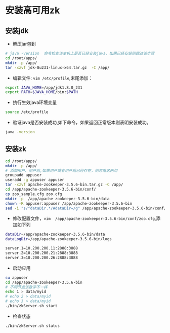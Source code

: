 # 安装高可用zk


## 安装jdk 

* 解压jar包到
```bash
# java -version  命令检查该主机上是否已经安装java，如果已经安装则跳过该步骤 
cd /root/apps/
mkdir -p /app/
tar -xzvf jdk-8u231-linux-x64.tar.gz  -C /app/
```

* 编辑文件: ``vim /etc/profile``,末尾添加： 

```BASH
export JAVA_HOME=/app/jdk1.8.0_231
export PATH=$JAVA_HOME/bin:$PATH
```
* 执行生效java环境变量 

```bash
source /etc/profile
```

* 验证java是否安装成功,如下命令，如果返回正常版本则表明安装成功。  
```bash
java -version
```


## 安装zk

```bash 
cd /root/apps/
mkdir -p /app/
# 添加用户、用户组,如果用户或者用户组已经存在，则忽略这两句  
groupadd appuser
useradd -g appuser appuser
tar -xzvf apache-zookeeper-3.5.6-bin.tar.gz -C /app/
cd /app/apache-zookeeper-3.5.6-bin/conf/
cp zoo_sample.cfg zoo.cfg
mkdir -p  /app/apache-zookeeper-3.5.6-bin/data
chown -R appuser:appuser /app/apache-zookeeper-3.5.6-bin
sed -i "s/^dataDir.*/#dataDir=/g" /app/apache-zookeeper-3.5.6-bin/conf/zoo.cfg
```

* 修改配置文件，``vim  /app/apache-zookeeper-3.5.6-bin/conf/zoo.cfg``,添加如下列

```bash
dataDir=/app/apache-zookeeper-3.5.6-bin/data
dataLogDir=/app/apache-zookeeper-3.5.6-bin/logs

server.1=10.200.200.11:2888:3888
server.2=10.200.200.21:2888:3888
server.3=10.200.200.26:2888:3888
```

* 启动应用 

```bash
su appuser
cd /app/apache-zookeeper-3.5.6-bin
# 不同节点该数字不一样 
echo 1 > data/myid
# echo 2 > data/myid
# echo 3 > data/myid
./bin/zkServer.sh start
```

* 检查状态

```bash 
./bin/zkServer.sh status
```